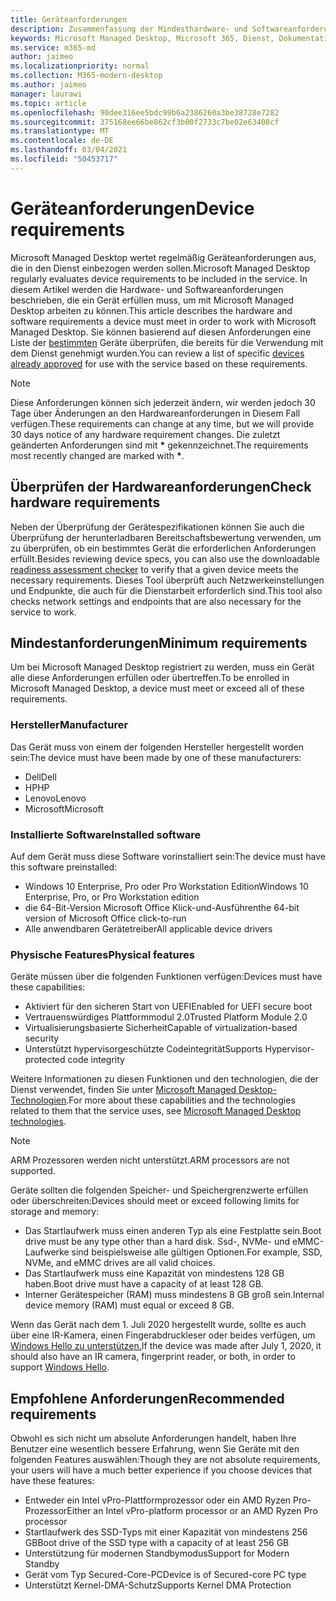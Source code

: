```yaml
---
title: Geräteanforderungen
description: Zusammenfassung der Mindesthardware- und Softwareanforderungen für Geräte, die mit Microsoft Managed Desktop funktionieren
keywords: Microsoft Managed Desktop, Microsoft 365, Dienst, Dokumentation
ms.service: m365-md
author: jaimeo
ms.localizationpriority: normal
ms.collection: M365-modern-desktop
ms.author: jaimeo
manager: laurawi
ms.topic: article
ms.openlocfilehash: 90dee316ee5bdc99b6a2386260a3be38728e7282
ms.sourcegitcommit: 375168ee66be862cf3b00f2733c7be02e63408cf
ms.translationtype: MT
ms.contentlocale: de-DE
ms.lasthandoff: 03/04/2021
ms.locfileid: "50453717"
---
```

# <a name="device-requirements"></a><span data-ttu-id="30007-104">Geräteanforderungen</span><span class="sxs-lookup"><span data-stu-id="30007-104">Device requirements</span></span>

<span data-ttu-id="30007-105">Microsoft Managed Desktop wertet regelmäßig Geräteanforderungen aus, die in den Dienst einbezogen werden sollen.</span><span class="sxs-lookup"><span data-stu-id="30007-105">Microsoft Managed Desktop regularly evaluates device requirements to be included in the service.</span></span> <span data-ttu-id="30007-106">In diesem Artikel werden die Hardware- und Softwareanforderungen beschrieben, die ein Gerät erfüllen muss, um mit Microsoft Managed Desktop arbeiten zu können.</span><span class="sxs-lookup"><span data-stu-id="30007-106">This article describes the hardware and software requirements a device must meet in order to work with Microsoft Managed Desktop.</span></span> <span data-ttu-id="30007-107">Sie können basierend auf diesen Anforderungen eine Liste der [bestimmten](device-list.md) Geräte überprüfen, die bereits für die Verwendung mit dem Dienst genehmigt wurden.</span><span class="sxs-lookup"><span data-stu-id="30007-107">You can review a list of specific [devices already approved](device-list.md) for use with the service based on these requirements.</span></span>

> [!NOTE]
> <span data-ttu-id="30007-108">Diese Anforderungen können sich jederzeit ändern, wir werden jedoch 30 Tage über Änderungen an den Hardwareanforderungen in Diesem Fall verfügen.</span><span class="sxs-lookup"><span data-stu-id="30007-108">These requirements can change at any time, but we will provide 30 days notice of any hardware requirement changes.</span></span> <span data-ttu-id="30007-109">Die zuletzt geänderten Anforderungen sind mit **\*** gekennzeichnet.</span><span class="sxs-lookup"><span data-stu-id="30007-109">The requirements most recently changed are marked with **\***.</span></span> 

## <a name="check-hardware-requirements"></a><span data-ttu-id="30007-110">Überprüfen der Hardwareanforderungen</span><span class="sxs-lookup"><span data-stu-id="30007-110">Check hardware requirements</span></span>

<span data-ttu-id="30007-111">Neben der Überprüfung der Gerätespezifikationen können [](../get-ready/readiness-assessment-downloadable.md) Sie auch die Überprüfung der herunterladbaren Bereitschaftsbewertung verwenden, um zu überprüfen, ob ein bestimmtes Gerät die erforderlichen Anforderungen erfüllt.</span><span class="sxs-lookup"><span data-stu-id="30007-111">Besides reviewing device specs, you can also use the downloadable [readiness assessment checker](../get-ready/readiness-assessment-downloadable.md) to verify that a given device meets the necessary requirements.</span></span> <span data-ttu-id="30007-112">Dieses Tool überprüft auch Netzwerkeinstellungen und Endpunkte, die auch für die Dienstarbeit erforderlich sind.</span><span class="sxs-lookup"><span data-stu-id="30007-112">This tool also checks network settings and endpoints that are also necessary for the service to work.</span></span>

## <a name="minimum-requirements"></a><span data-ttu-id="30007-113">Mindestanforderungen</span><span class="sxs-lookup"><span data-stu-id="30007-113">Minimum requirements</span></span>

<span data-ttu-id="30007-114">Um bei Microsoft Managed Desktop registriert zu werden, muss ein Gerät alle diese Anforderungen erfüllen oder übertreffen.</span><span class="sxs-lookup"><span data-stu-id="30007-114">To be enrolled in Microsoft Managed Desktop, a device must meet or exceed all of these requirements.</span></span>

### <a name="manufacturer"></a><span data-ttu-id="30007-115">Hersteller</span><span class="sxs-lookup"><span data-stu-id="30007-115">Manufacturer</span></span>

<span data-ttu-id="30007-116">Das Gerät muss von einem der folgenden Hersteller hergestellt worden sein:</span><span class="sxs-lookup"><span data-stu-id="30007-116">The device must have been made by one of these manufacturers:</span></span>

- <span data-ttu-id="30007-117">Dell</span><span class="sxs-lookup"><span data-stu-id="30007-117">Dell</span></span>
- <span data-ttu-id="30007-118">HP</span><span class="sxs-lookup"><span data-stu-id="30007-118">HP</span></span>
- <span data-ttu-id="30007-119">Lenovo</span><span class="sxs-lookup"><span data-stu-id="30007-119">Lenovo</span></span>
- <span data-ttu-id="30007-120">Microsoft</span><span class="sxs-lookup"><span data-stu-id="30007-120">Microsoft</span></span>


### <a name="installed-software"></a><span data-ttu-id="30007-121">Installierte Software</span><span class="sxs-lookup"><span data-stu-id="30007-121">Installed software</span></span>

<span data-ttu-id="30007-122">Auf dem Gerät muss diese Software vorinstalliert sein:</span><span class="sxs-lookup"><span data-stu-id="30007-122">The device must have this software preinstalled:</span></span>

- <span data-ttu-id="30007-123">Windows 10 Enterprise, Pro oder Pro Workstation Edition</span><span class="sxs-lookup"><span data-stu-id="30007-123">Windows 10 Enterprise, Pro, or Pro Workstation edition</span></span>
- <span data-ttu-id="30007-124">die 64-Bit-Version Microsoft Office Klick-und-Ausführen</span><span class="sxs-lookup"><span data-stu-id="30007-124">the 64-bit version of Microsoft Office click-to-run</span></span> 
- <span data-ttu-id="30007-125">Alle anwendbaren Gerätetreiber</span><span class="sxs-lookup"><span data-stu-id="30007-125">All applicable device drivers</span></span>


### <a name="physical-features"></a><span data-ttu-id="30007-126">Physische Features</span><span class="sxs-lookup"><span data-stu-id="30007-126">Physical features</span></span>

<span data-ttu-id="30007-127">Geräte müssen über die folgenden Funktionen verfügen:</span><span class="sxs-lookup"><span data-stu-id="30007-127">Devices must have these capabilities:</span></span>

- <span data-ttu-id="30007-128">Aktiviert für den sicheren Start von UEFI</span><span class="sxs-lookup"><span data-stu-id="30007-128">Enabled for UEFI secure boot</span></span> 
- <span data-ttu-id="30007-129">Vertrauenswürdiges Plattformmodul 2.0</span><span class="sxs-lookup"><span data-stu-id="30007-129">Trusted Platform Module 2.0</span></span> 
- <span data-ttu-id="30007-130">Virtualisierungsbasierte Sicherheit</span><span class="sxs-lookup"><span data-stu-id="30007-130">Capable of virtualization-based security</span></span> 
- <span data-ttu-id="30007-131">Unterstützt hypervisorgeschützte Codeintegrität</span><span class="sxs-lookup"><span data-stu-id="30007-131">Supports Hypervisor-protected code integrity</span></span> 

<span data-ttu-id="30007-132">Weitere Informationen zu diesen Funktionen und den technologien, die der Dienst verwendet, finden Sie unter [Microsoft Managed Desktop-Technologien](../intro/technologies.md).</span><span class="sxs-lookup"><span data-stu-id="30007-132">For more about these capabilities and the technologies related to them that the service uses, see [Microsoft Managed Desktop technologies](../intro/technologies.md).</span></span>

> [!NOTE]
> <span data-ttu-id="30007-133">ARM Prozessoren werden nicht unterstützt.</span><span class="sxs-lookup"><span data-stu-id="30007-133">ARM processors are not supported.</span></span>

<span data-ttu-id="30007-134">Geräte sollten die folgenden Speicher- und Speichergrenzwerte erfüllen oder überschreiten:</span><span class="sxs-lookup"><span data-stu-id="30007-134">Devices should meet or exceed following limits for storage and memory:</span></span>

- <span data-ttu-id="30007-135">Das Startlaufwerk muss einen anderen Typ als eine Festplatte sein.</span><span class="sxs-lookup"><span data-stu-id="30007-135">Boot drive must be any type other than a hard disk.</span></span> <span data-ttu-id="30007-136">Ssd-, NVMe- und eMMC-Laufwerke sind beispielsweise alle gültigen Optionen.</span><span class="sxs-lookup"><span data-stu-id="30007-136">For example, SSD, NVMe, and eMMC drives are all valid choices.</span></span>
- <span data-ttu-id="30007-137">Das Startlaufwerk muss eine Kapazität von mindestens 128 GB haben.</span><span class="sxs-lookup"><span data-stu-id="30007-137">Boot drive must have a capacity of at least 128 GB.</span></span>
- <span data-ttu-id="30007-138">Interner Gerätespeicher (RAM) muss mindestens 8 GB groß sein.</span><span class="sxs-lookup"><span data-stu-id="30007-138">Internal device memory (RAM) must equal or exceed 8 GB.</span></span>

<span data-ttu-id="30007-139">Wenn das Gerät nach dem 1. Juli 2020 hergestellt wurde, sollte es auch über eine IR-Kamera, einen Fingerabdruckleser oder beides verfügen, um [Windows Hello zu unterstützen.](https://docs.microsoft.com/windows-hardware/design/device-experiences/windows-hello-enhanced-sign-in-security)</span><span class="sxs-lookup"><span data-stu-id="30007-139">If the device was made after July 1, 2020, it should also have an IR camera, fingerprint reader, or both, in order to support [Windows Hello](https://docs.microsoft.com/windows-hardware/design/device-experiences/windows-hello-enhanced-sign-in-security).</span></span>

## <a name="recommended-requirements"></a><span data-ttu-id="30007-140">Empfohlene Anforderungen</span><span class="sxs-lookup"><span data-stu-id="30007-140">Recommended requirements</span></span>

<span data-ttu-id="30007-141">Obwohl es sich nicht um absolute Anforderungen handelt, haben Ihre Benutzer eine wesentlich bessere Erfahrung, wenn Sie Geräte mit den folgenden Features auswählen:</span><span class="sxs-lookup"><span data-stu-id="30007-141">Though they are not absolute requirements, your users will have a much better experience if you choose devices that have these features:</span></span>

- <span data-ttu-id="30007-142">Entweder ein Intel vPro-Plattformprozessor oder ein AMD Ryzen Pro-Prozessor</span><span class="sxs-lookup"><span data-stu-id="30007-142">Either an Intel vPro-platform processor or an AMD Ryzen Pro processor</span></span>
- <span data-ttu-id="30007-143">Startlaufwerk des SSD-Typs mit einer Kapazität von mindestens 256 GB</span><span class="sxs-lookup"><span data-stu-id="30007-143">Boot drive of the SSD type with a capacity of at least 256 GB</span></span>
- <span data-ttu-id="30007-144">Unterstützung für modernen Standbymodus</span><span class="sxs-lookup"><span data-stu-id="30007-144">Support for Modern Standby</span></span>
- <span data-ttu-id="30007-145">Gerät vom Typ Secured-Core-PC</span><span class="sxs-lookup"><span data-stu-id="30007-145">Device is of Secured-core PC type</span></span>
- <span data-ttu-id="30007-146">Unterstützt Kernel-DMA-Schutz</span><span class="sxs-lookup"><span data-stu-id="30007-146">Supports Kernel DMA Protection</span></span>
